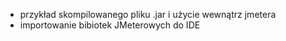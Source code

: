- przykład skompilowanego pliku .jar i użycie wewnątrz jmetera
- importowanie bibiotek JMeterowych do IDE